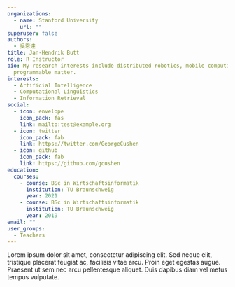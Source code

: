 ```yaml
---
organizations:
  - name: Stanford University
    url: ""
superuser: false
authors:
  - 吳恩達
title: Jan-Hendrik Butt
role: R Instructor
bio: My research interests include distributed robotics, mobile computing and
  programmable matter.
interests:
  - Artificial Intelligence
  - Computational Linguistics
  - Information Retrieval
social:
  - icon: envelope
    icon_pack: fas
    link: mailto:test@example.org
  - icon: twitter
    icon_pack: fab
    link: https://twitter.com/GeorgeCushen
  - icon: github
    icon_pack: fab
    link: https://github.com/gcushen
education:
  courses:
    - course: BSc in Wirtschaftsinformatik
      institution: TU Braunschweig
      year: 2021
    - course: BSc in Wirtschaftsinformatik
      institution: TU Braunschweig
      year: 2019
email: ""
user_groups:
  - Teachers
---
```


Lorem ipsum dolor sit amet, consectetur adipiscing elit. Sed neque elit, tristique placerat feugiat ac, facilisis vitae arcu. Proin eget egestas augue. Praesent ut sem nec arcu pellentesque aliquet. Duis dapibus diam vel metus tempus vulputate.
